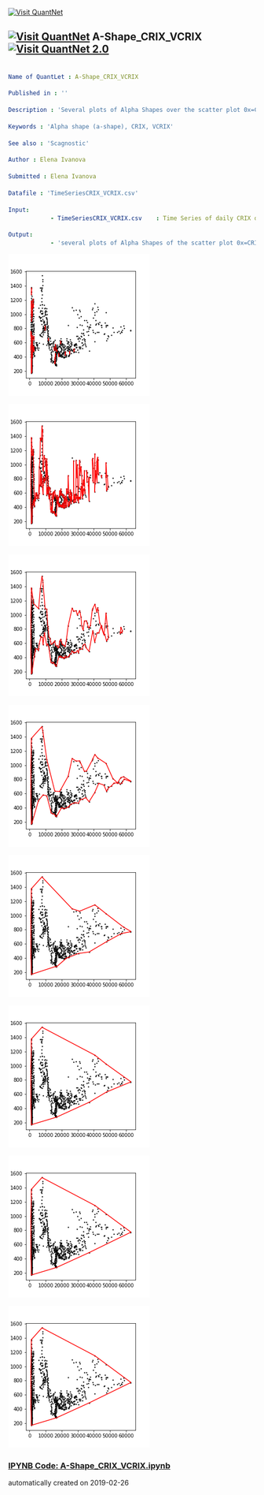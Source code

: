 [<img src="https://github.com/QuantLet/Styleguide-and-FAQ/blob/master/pictures/banner.png" width="888" alt="Visit QuantNet">](http://quantlet.de/)

## [<img src="https://github.com/QuantLet/Styleguide-and-FAQ/blob/master/pictures/qloqo.png" alt="Visit QuantNet">](http://quantlet.de/) **A-Shape_CRIX_VCRIX** [<img src="https://github.com/QuantLet/Styleguide-and-FAQ/blob/master/pictures/QN2.png" width="60" alt="Visit QuantNet 2.0">](http://quantlet.de/)

```yaml

Name of QuantLet : A-Shape_CRIX_VCRIX

Published in : ''

Description : 'Several plots of Alpha Shapes over the scatter plot 0x=CRIX vs. 0y=VCRIX for different values of Alpha'

Keywords : 'Alpha shape (a-shape), CRIX, VCRIX'

See also : 'Scagnostic'

Author : Elena Ivanova

Submitted : Elena Ivanova

Datafile : 'TimeSeriesCRIX_VCRIX.csv'

Input:
            - TimeSeriesCRIX_VCRIX.csv    : Time Series of daily CRIX data in the period 2 May 2016 to 10 Nov 2018 (923 data points) 

Output:
            - 'several plots of Alpha Shapes of the scatter plot 0x=CRIX vs. 0y=VCRIX for different values of Alpha'

```

![Picture1](alpha30.png)

![Picture2](alpha300.png)

![Picture3](alpha3000.png)

![Picture4](alpha30000.png)

![Picture5](alpha300000.png)

![Picture6](alpha3000000.png)

![Picture7](alpha30000000.png)

![Picture8](alpha300000000.png)

### [IPYNB Code: A-Shape_CRIX_VCRIX.ipynb](A-Shape_CRIX_VCRIX.ipynb)


automatically created on 2019-02-26